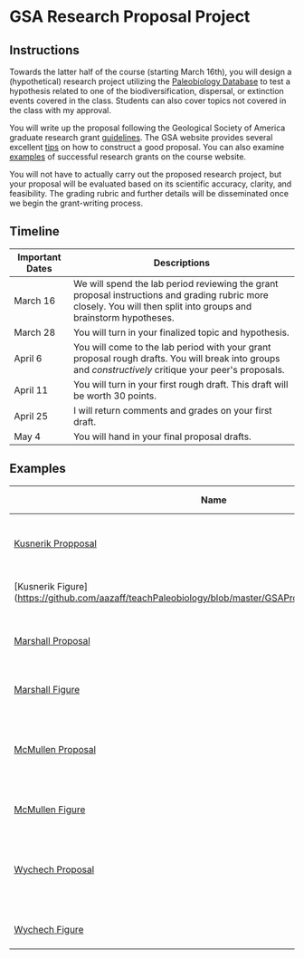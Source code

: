 # GSA Research Proposal Project

## Instructions

Towards the latter half of the course (starting March 16th), you will design a (hypothetical) research project utilizing the [Paleobiology Database](https://paleobiodb.org/#/) to test a hypothesis related to one of the biodiversification, dispersal, or extinction events covered in the class. Students can also cover topics not covered in the class with my approval. 

You will write up the proposal following the Geological Society of America graduate research grant [guidelines](http://www.geosociety.org/grants/gradgrants.htm). The GSA website provides several excellent [tips](http://www.geosociety.org/grants/ap_tips.htm) on how to construct a good proposal. You can also examine [examples](#examples) of successful research grants on the course website. 

You will not have to actually carry out the proposed research project, but your proposal will be evaluated based on its scientific accuracy, clarity, and feasibility. The grading rubric and further details will be disseminated once we begin the grant-writing process.

## Timeline

Important Dates | Descriptions
------- | -------
March 16 | We will spend the lab period reviewing the grant proposal instructions and grading rubric more closely. You will then split into groups and brainstorm hypotheses.
March 28 | You will turn in your finalized topic and hypothesis.
April 6 | You will come to the lab period with your grant proposal rough drafts. You will break into groups and *constructively* critique your peer's proposals.
April 11 | You will turn in your first rough draft. This draft will be worth 30 points.
April 25 | I will return comments and grades on your first draft.
May 4 | You will hand in your final proposal drafts.

## Examples

Name | Proposal Description
------- | -------
[Kusnerik Propposal](https://github.com/aazaff/teachPaleobiology/blob/master/GSAProposals/KusnerikGSA2015.pdf) | Paleontology of the Jurassic Western Interior.
[Kusnerik Figure] (https://github.com/aazaff/teachPaleobiology/blob/master/GSAProposals/KusnerikFigure.pdf) | Kusnerik example figure.
[Marshall Proposal](https://github.com/aazaff/teachPaleobiology/blob/master/GSAProposals/MarshallGSA2015.pdf) | Large-scale taphonomy in the Phosphoria Formation.
[Marshall Figure](https://github.com/aazaff/teachPaleobiology/blob/master/GSAProposals/MarshallFigure.pdf) | Marshall example figure.
[McMullen Proposal](https://github.com/aazaff/teachPaleobiology/blob/master/GSAProposals/McMullenGSA2015.pdf) | Controls on the stratigraphic distribution of non-marine fossils.
[McMullen Figure](https://github.com/aazaff/teachPaleobiology/blob/master/GSAProposals/McMullenFigure.pdf) | McMullen example figure.
[Wychech Proposal](https://github.com/aazaff/teachPaleobiology/blob/master/GSAProposals/WychechGSA2015.pdf) | Using foraminifera to reconstruct ancient sea surface conditions. 
[Wychech Figure](https://github.com/aazaff/teachPaleobiology/blob/master/GSAProposals/WychechFigure.pdf) | Wychech example figure.
